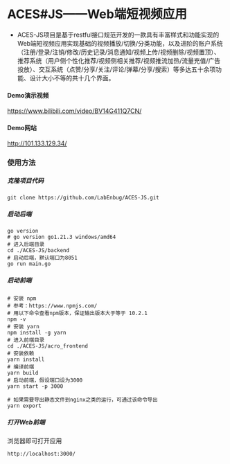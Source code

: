 # ACES#JS——Web端短视频应用

- ACES-JS项目是基于restful接口规范开发的一款具有丰富样式和功能实现的Web端短视频应用实现基础的视频播放/切换/分类功能，以及进阶的账户系统（注册/登录/注销/修改/历史记录/消息通知/视频上传/视频删除/视频置顶）、推荐系统（用户侧个性化推荐/视频侧相关推荐/视频推流加热/流量充值/广告投放）、交互系统（点赞/分享/关注/评论/弹幕/分享/搜索）等多达五十余项功能、设计大小不等的共十几个界面。

#### Demo演示视频

https://www.bilibili.com/video/BV14G411Q7CN/

#### Demo网站

http://101.133.129.34/

### 使用方法

##### 克隆项目代码

```shell
git clone https://github.com/LabEnbug/ACES-JS.git
```

##### 启动后端

```shell
go version
# go version go1.21.3 windows/amd64
# 进入后端目录
cd ./ACES-JS/backend
# 启动后端，默认端口为8051
go run main.go
```

##### 启动前端

```shell
# 安装 npm 
# 参考：https://www.npmjs.com/
# 用以下命令查看npm版本，保证输出版本大于等于 10.2.1
npm -v
# 安装 yarn
npm install -g yarn
# 进入前端目录
cd ./ACES-JS/acro_frontend
# 安装依赖
yarn install
# 编译前端
yarn build
# 启动前端，假设端口设为3000
yarn start -p 3000

# 如果需要导出静态文件到nginx之类的运行，可通过该命令导出
yarn export
```

##### 打开Web前端

浏览器即可打开应用

```
http://localhost:3000/
```
